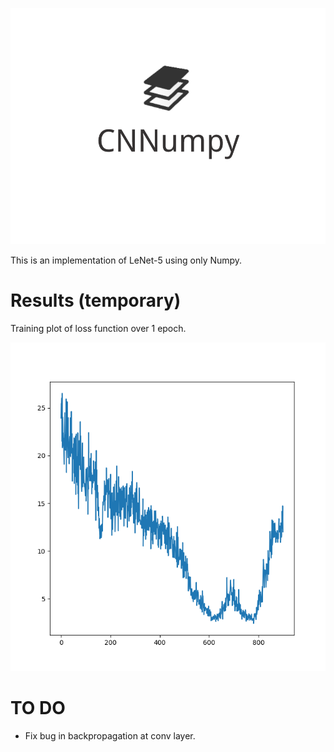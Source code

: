 ![](./img/logo.png)

This is an implementation of LeNet-5 using only Numpy.


# Results (temporary)

Training plot of loss function over 1 epoch.

![](./img/final.png)

# TO DO

- Fix bug in backpropagation at conv layer.